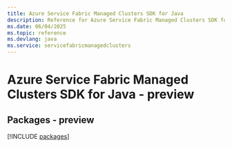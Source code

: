 ```yaml
---
title: Azure Service Fabric Managed Clusters SDK for Java
description: Reference for Azure Service Fabric Managed Clusters SDK for Java
ms.date: 06/04/2025
ms.topic: reference
ms.devlang: java
ms.service: servicefabricmanagedclusters
---
```

# Azure Service Fabric Managed Clusters SDK for Java - preview
## Packages - preview
[!INCLUDE [packages](service-fabric-managed-clusters-index.md)]